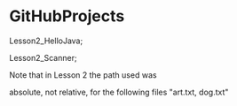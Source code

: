 # GitHubProjects
Lesson2_HelloJava;

Lesson2_Scanner;

Note that in Lesson 2 the path used was

absolute, not relative, for the following files "art.txt, dog.txt" 

